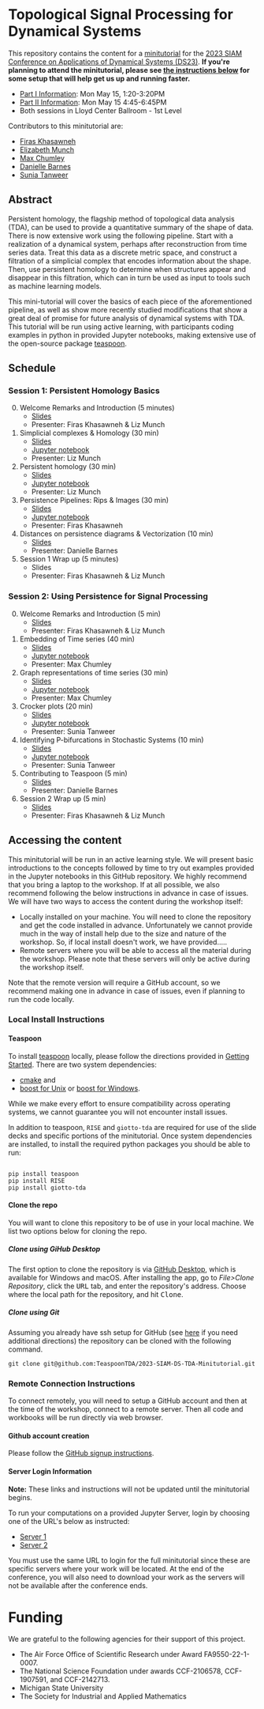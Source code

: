 #  Topological Signal Processing for Dynamical Systems

This repository contains the content for a [minitutorial](https://www.siam.org/conferences/cm/program/minitutorials/ds23-minitutorials) for the [2023 SIAM Conference on Applications of Dynamical Systems (DS23)](https://www.siam.org/conferences/cm/conference/ds23). **If you're planning to attend the minitutorial, please see [the instructions below](#accessing-the-content) for some setup that will help get us up and running faster.**

- [Part I Information](https://meetings.siam.org/sess/dsp_programsess.cfm?SESSIONCODE=75586): Mon May 15, 1:20-3:20PM 
- [Part II Information](https://meetings.siam.org/sess/dsp_programsess.cfm?SESSIONCODE=77160): Mon May 15 4:45-6:45PM
- Both sessions in Lloyd Center Ballroom - 1st Level

Contributors to this minitutorial are:

- [Firas Khasawneh](https://firaskhasawneh.com)
- [Elizabeth Munch](https://elizabethmunch.com)
- [Max Chumley](https://www.maxchumley.com)
- [Danielle Barnes](https://github.com/barnesd8) 
- [Sunia Tanweer](https://stanweer1.github.io)

## Abstract

Persistent homology, the flagship method of topological data analysis (TDA), can be used to provide a quantitative summary of the shape of data.  There is now extensive work using the following pipeline. Start with a realization of a dynamical system, perhaps after reconstruction from time series data. Treat this data as a discrete metric space, and construct a filtration of a simplicial complex that encodes information about the shape.  Then, use persistent homology to determine when structures appear and disappear in this filtration, which can in turn be used as input to tools such as machine learning models. 

This mini-tutorial will cover the basics of each piece of the aforementioned pipeline, as well as show more recently studied modifications that show a great deal of promise for future analysis of dynamical systems with TDA. This tutorial will be run using active learning, with participants coding examples in python in provided Jupyter notebooks, making extensive use of the open-source package [teaspoon](https://github.com/TeaspoonTDA/teaspoon). 

## Schedule 


### Session 1: Persistent Homology Basics

0. Welcome Remarks and Introduction (5 minutes)
   - [Slides](https://github.com/TeaspoonTDA/2023-SIAM-DS-TDA-Minitutorial/blob/main/1-0-Welcome.ipynb)
   - Presenter: Firas Khasawneh & Liz Munch
1. Simplicial complexes & Homology (30 min)
   - [Slides](https://github.com/TeaspoonTDA/2023-SIAM-DS-TDA-Minitutorial/blob/main/1-1-SimplicialCpx_Homology.ipynb)
   - [Jupyter notebook](https://github.com/TeaspoonTDA/2023-SIAM-DS-TDA-Minitutorial/blob/main/1-1-Wkst-SimplicialCpx_Homology.ipynb) 
   - Presenter: Liz Munch
2. Persistent homology (30 min)
   - [Slides](https://github.com/TeaspoonTDA/2023-SIAM-DS-TDA-Minitutorial/blob/main/1-2-PersistentHomology.ipynb) 
   - [Jupyter notebook](https://github.com/TeaspoonTDA/2023-SIAM-DS-TDA-Minitutorial/blob/main/1-2-Wkst-PersistentHomology.ipynb) 
   - Presenter: Liz Munch
3. Persistence Pipelines: Rips & Images (30 min)
   - [Slides](https://github.com/TeaspoonTDA/2023-SIAM-DS-TDA-Minitutorial/blob/main/1-3-PersistencePipelines.ipynb)
   - [Jupyter notebook](https://github.com/TeaspoonTDA/2023-SIAM-DS-TDA-Minitutorial/blob/main/1-3-PersistencePipelines.ipynb) 
   - Presenter: Firas Khasawneh 
4. Distances on persistence diagrams & Vectorization (10 min)
   - [Slides](https://github.com/TeaspoonTDA/2023-SIAM-DS-TDA-Minitutorial/blob/main/1-4-DistancesAndVectorization.ipynb)
   - Presenter: Danielle Barnes
5. Session 1 Wrap up (5 minutes)
   - Slides
   - Presenter: Firas Khasawneh & Liz Munch
   
### Session 2: Using Persistence for Signal Processing

0. Welcome Remarks and Introduction (5 min)
   - [Slides](https://github.com/TeaspoonTDA/2023-SIAM-DS-TDA-Minitutorial/blob/main/2-0-Welcome.ipynb)
   - Presenter: Firas Khasawneh & Liz Munch
1. Embedding of Time series (40 min)
   - [Slides](https://github.com/TeaspoonTDA/2023-SIAM-DS-TDA-Minitutorial/blob/main/2-1-Embedding.ipynb)
   - [Jupyter notebook](https://github.com/TeaspoonTDA/2023-SIAM-DS-TDA-Minitutorial/blob/main/2-1-Wkst-Embedding.ipynb)
   - Presenter: Max Chumley
2. Graph representations of time series (30 min)
   - [Slides](https://github.com/TeaspoonTDA/2023-SIAM-DS-TDA-Minitutorial/blob/main/2-2-GraphTimeSeries.ipynb)
   - [Jupyter notebook](https://github.com/TeaspoonTDA/2023-SIAM-DS-TDA-Minitutorial/blob/main/2-2-Wkst-GraphTimeSeries.ipynb)
   - Presenter: Max Chumley
3. Crocker plots (20 min)
   - [Slides](https://github.com/TeaspoonTDA/2023-SIAM-DS-TDA-Minitutorial/blob/main/2-3-CrockerPlots.ipynb) 
   - [Jupyter notebook](https://github.com/TeaspoonTDA/2023-SIAM-DS-TDA-Minitutorial/blob/main/2-3-Wkst-CrockerPlots.ipynb)
   - Presenter: Sunia Tanweer
4. Identifying P-bifurcations in Stochastic Systems (10 min)
   - [Slides](https://github.com/TeaspoonTDA/2023-SIAM-DS-TDA-Minitutorial/blob/main/2-4-Stochastics.ipynb)
   - [Jupyter notebook](https://github.com/TeaspoonTDA/2023-SIAM-DS-TDA-Minitutorial/blob/main/2-4-Wkst-Stochastics.ipynb)
   - Presenter: Sunia Tanweer
5. Contributing to Teaspoon (5 min)
   - [Slides](https://github.com/TeaspoonTDA/2023-SIAM-DS-TDA-Minitutorial/blob/main/2-5-ContributionAndConclusion.ipynb) 
   - Presenter: Danielle Barnes
6. Session 2 Wrap up (5 min)
   - [Slides](https://github.com/TeaspoonTDA/2023-SIAM-DS-TDA-Minitutorial/blob/main/2-6-Wrapup.ipynb)
   - Presenter: Firas Khasawneh & Liz Munch

## Accessing the content

This minitutorial will be run in an active learning style. We will present basic introductions to the concepts followed by time to try out examples provided in the Jupyter notebooks in this GitHub repository.  We highly recommend that you bring a laptop to the workshop. If at all possible, we also recommend following the below instructions in advance in case of issues. We will have two ways to access the content during the workshop itself:

- Locally installed on your machine. You will need to clone the repository and get the code installed in advance. Unfortunately we cannot provide much in the way of install help due to the size and nature of the workshop. So, if local install doesn't work, we have provided.....
- Remote servers where you will be able to access all the material during the workshop. Please note that these servers will only be active during the workshop itself. 

Note that the remote version will require a GitHub account, so we recommend making one in advance in case of issues, even if planning to run the code locally.

### Local Install Instructions

#### Teaspoon

To install [teaspoon](https://github.com/TeaspoonTDA/teaspoon) locally, please follow the directions provided in [Getting Started](https://teaspoontda.github.io/teaspoon/installation.html#).  There are two system dependencies:
-  [cmake](https://cmake.org/install/) and 
-  [boost for Unix](https://www.boost.org/doc/libs/1_66_0/more/getting_started/unix-variants.html) or [boost for Windows](https://www.boost.org/doc/libs/1_62_0/more/getting_started/windows.html).  

While we make every effort to ensure compatibility across operating systems, we cannot guarantee you will not encounter install issues.

In addition to teaspoon, `RISE` and `giotto-tda` are required for use of the slide decks and specific portions of the minitutorial.  Once system dependencies are installed, to install the required python packages you should be able to run:

``` 

pip install teaspoon
pip install RISE
pip install giotto-tda
```

#### Clone the repo

You will want to clone this repository to be of use in your local machine. We list two options below for cloning the repo.

##### Clone using GiHub Desktop
The first option to clone the repository is via [GitHub Desktop](https://desktop.github.com/), which is available for Windows and macOS. After installing the app, go to *File>Clone Repository*, click the <kbd>URL</kbd> tab, and enter the repository's address. Choose where the local path for the repository, and hit <kbd>Clone</kbd>.  

##### Clone using Git
Assuming you already have ssh setup for GitHub (see [here](https://docs.github.com/en/authentication/connecting-to-github-with-ssh) if you need additional directions) the repository can be cloned with the following command.

```
git clone git@github.com:TeaspoonTDA/2023-SIAM-DS-TDA-Minitutorial.git
```

### Remote Connection Instructions

To connect remotely, you will need to setup a GitHub account and then at the time of the workshop, connect to a remote server. Then all code and workbooks will be run directly via web browser. 

#### Github account creation

Please follow the [GitHub signup instructions](https://docs.github.com/en/get-started/signing-up-for-github/signing-up-for-a-new-github-account).

#### Server Login Information

**Note:** These links and instructions will not be updated until the minitutorial begins.

To run your computations on a provided Jupyter Server, login by choosing one of the URL's below as instructed:

- [Server 1](https://9g72.short.gy/server1)
- [Server 2](https://9g72.short.gy/server2)

You must use the same URL to login for the full minitutorial since these are specific servers where your work will be located.  At the end of the conference, you will also need to download your work as the servers will not be available after the conference ends.

# Funding 

We are grateful to the following agencies for their support of this project. 

- The Air Force Office of Scientific Research under Award FA9550-22-1-0007.
- The National Science Foundation under awards CCF-2106578, CCF-1907591, and CCF-2142713. 
- Michigan State University 
- The Society for Industrial and Applied Mathematics
